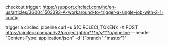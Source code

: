 checkout trigger: https://support.circleci.com/hc/en-us/articles/360041503393-A-workaround-to-trigger-a-single-job-with-2-1-config

trigger a  circleci pipeline 
curl -u ${CIRCLECI_TOKEN}: -X POST https://circleci.com/api/v2/project/gh/m***n/y***o/pipeline --header "Content-Type: application/json" -d '{"branch":"master"}'
